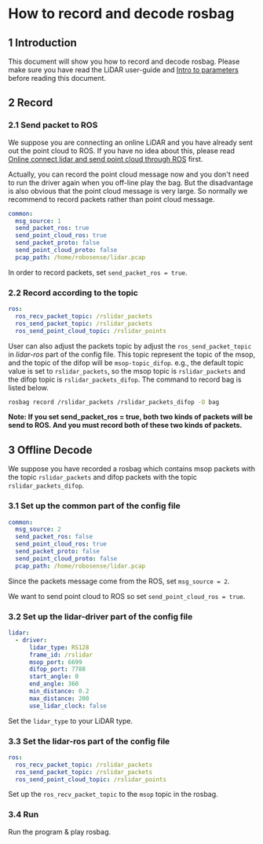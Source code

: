 # How to record and decode rosbag



## 1 Introduction

This document will show you how to record and decode rosbag. Please make sure you have read the LiDAR user-guide and [Intro to parameters](../intro/parameter_intro.md) before reading this document.



## 2 Record

### 2.1 Send packet to ROS

We suppose you are connecting an online LiDAR and you have already sent out the point cloud to ROS.  If you have no idea about this, please read [Online connect lidar and send point cloud through ROS](how_to_online_send_point_cloud_ros.md) first.

Actually, you can record the point cloud message now and you don't need to run the driver again when you off-line play the bag. But the disadvantage is also obvious that the point cloud message is very large. So normally we recommend to record packets rather than point cloud message. 

```yaml
common:
  msg_source: 1                                       
  send_packet_ros: true                                
  send_point_cloud_ros: true                            
  send_packet_proto: false                              
  send_point_cloud_proto: false                         
  pcap_path: /home/robosense/lidar.pcap    
```

In order to record packets, set ```send_packet_ros = true```. 



### 2.2 Record according to the topic

```yaml
ros:
  ros_recv_packet_topic: /rslidar_packets    
  ros_send_packet_topic: /rslidar_packets   
  ros_send_point_cloud_topic: /rslidar_points      
```

User can also adjust the packets topic by adjust the ```ros_send_packet_topic``` in *lidar-ros* part of the config file. This topic represent the topic of the msop, and the topic of the difop will be ```msop-topic_difop```. e.g., the default topic value is set to ```rslidar_packets```, so the msop topic is ```rslidar_packets``` and the difop topic is ```rslidar_packets_difop```. The command to record bag is listed below. 

```sh
rosbag record /rslidar_packets /rslidar_packets_difop -O bag
```

**Note:  If you set send_packet_ros = true, both two kinds of packets will be send to ROS. And you must record both of these two kinds of packets.**



## 3 Offline Decode

We suppose you have recorded a rosbag which contains msop packets with the topic ```rslidar_packets``` and difop packets with the topic ```rslidar_packets_difop```. 

### 3.1 Set up the common part of the config file

```yaml
common:
  msg_source: 2                                       
  send_packet_ros: false                                
  send_point_cloud_ros: true                            
  send_packet_proto: false                              
  send_point_cloud_proto: false                         
  pcap_path: /home/robosense/lidar.pcap   
```

Since the packets message come from the ROS, set ```msg_source = 2```. 

We want to send point cloud to ROS so set ```send_point_cloud_ros = true```.



### 3.2 Set up the lidar-driver part of the config file

```yaml
lidar:
  - driver:
      lidar_type: RS128            
      frame_id: /rslidar           
      msop_port: 6699             
      difop_port: 7788           
      start_angle: 0               
      end_angle: 360              
      min_distance: 0.2            
      max_distance: 200           
      use_lidar_clock: false 
```

Set the ```lidar_type```  to your LiDAR type.



### 3.3 Set the lidar-ros part of the config file

```yaml
ros:
  ros_recv_packet_topic: /rslidar_packets    
  ros_send_packet_topic: /rslidar_packets   
  ros_send_point_cloud_topic: /rslidar_points  
```

Set up the ```ros_recv_packet_topic```  to the ```msop``` topic in the rosbag.



### 3.4 Run

Run the program & play rosbag.

 
